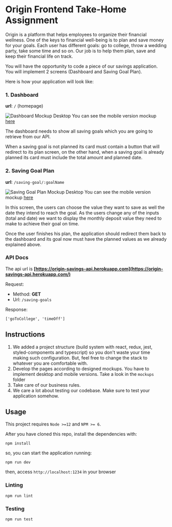 # Origin Frontend Take-Home Assignment

Origin is a platform that helps employees to organize their financial wellness. One of the keys to financial well-being is to plan and save money for your goals. Each user has different goals: go to college, throw a wedding party, take some time and so on. Our job is to help them plan, save and keep their financial life on track.

You will have the opportunity to code a piece of our savings application. You will implement 2 screens (Dashboard and Saving Goal Plan).

Here is how your application will look like:

### 1. Dashboard

**url**: `/` (homepage)

![Dashboard Mockup Desktop](https://github.com/OriginFinancial/frontend-take-home-assignment/blob/master/mockups/dashboard-desk.png)
You can see the mobile version mockup [here](https://github.com/OriginFinancial/frontend-take-home-assignment/blob/master/mockups/dashboard-mobile.png)

The dashboard needs to show all saving goals which you are going to retrieve from our API.

When a saving goal is not planned its card must contain a button that will redirect to its plan screen, on the other hand, when a saving goal is already planned its card must include the total amount and planned date.

### 2. Saving Goal Plan

**url**: `/saving-goal/:goalName`

![Saving Goal Plan Mockup Desktop](https://github.com/OriginFinancial/frontend-take-home-assignment/blob/master/mockups/saving-goal-plan-desk.png)
You can see the mobile version mockup [here](https://github.com/OriginFinancial/frontend-take-home-assignment/blob/master/mockups/saving-goal-plan-mobile.png)

In this screen, the users can choose the value they want to save as well the date they intend to reach the goal. As the users change any of the inputs (total and date) we want to display the monthly deposit value they need to make to achieve their goal on time.

Once the user finishes his plan, the application should redirect them back to the dashboard and its goal now must have the planned values as we already explained above.

### API Docs

The api url is **[https://origin-savings-api.herokuapp.com](https://origin-savings-api.herokuapp.com/)**

Request:

- Method: **GET**
- Url: `/saving-goals`

Response:

```
['goToCollege', 'timeOff']
```

## Instructions

1. We added a project structure (build system with react, redux, jest, styled-components and typescript) so you don't waste your time making such configuration. But, feel free to change the stack to whatever you are comfortable with.
2. Develop the pages according to designed mockups. You have to implement desktop and mobile versions. Take a look in the `mockups` folder
3. Take care of our business rules.
4. We care a lot about testing our codebase. Make sure to test your application somehow.

## Usage

This project requires `Node >=12` and `NPM >= 6`.

After you have cloned this repo, install the dependencies with:

```
npm install
```

so, you can start the application running:

```
npm run dev
```

then, access `http://localhost:1234` in your browser

### Linting

```
npm run lint
```

### Testing

```
npm run test
```
